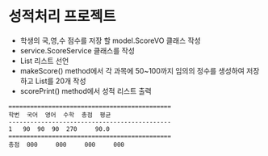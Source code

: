 # 성적처리 프로젝트
* 학생의 국,영,수 점수를 저장 할 model.ScoreVO 클래스 작성
* service.ScoreService 클래스를 작성
* List<ScoreVO> 리스트 선언
* makeScore() method에서 각 과목에 50~100까지 임의의 정수를 생성하여 저장하고 List를 20개 작성
* scorePrint() method에서 성적 리스트 출력
```
=============================================
학번	국어	영어	수학	총점	평균
---------------------------------------------
1	90	90	90	270		90.0
=============================================
총점	000		000		000		000
```